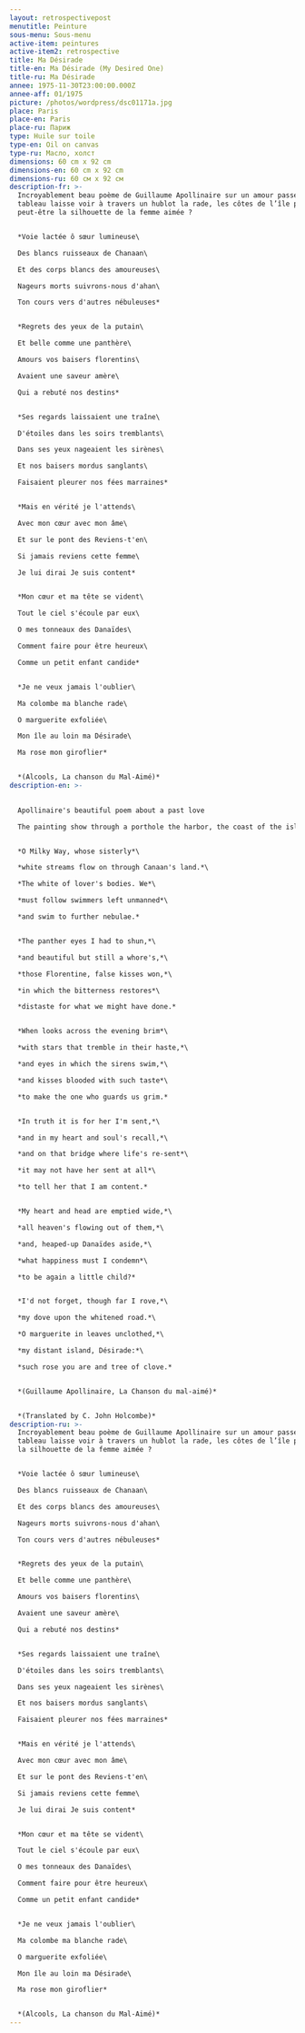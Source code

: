 ```yaml
---
layout: retrospectivepost
menutitle: Peinture
sous-menu: Sous-menu
active-item: peintures
active-item2: retrospective
title: Ma Désirade
title-en: Ma Désirade (My Desired One)
title-ru: Ma Désirade
annee: 1975-11-30T23:00:00.000Z
annee-aff: 01/1975
picture: /photos/wordpress/dsc01171a.jpg
place: Paris
place-en: Paris
place-ru: Париж
type: Huile sur toile
type-en: Oil on canvas
type-ru: Масло, холст
dimensions: 60 cm x 92 cm
dimensions-en: 60 cm x 92 cm
dimensions-ru: 60 см x 92 см
description-fr: >-
  Incroyablement beau poème de Guillaume Apollinaire sur un amour passé. Le
  tableau laisse voir à travers un hublot la rade, les côtes de l’île pleurée ou
  peut-être la silhouette de la femme aimée ?


  *Voie lactée ô sœur lumineuse\

  Des blancs ruisseaux de Chanaan\

  Et des corps blancs des amoureuses\

  Nageurs morts suivrons-nous d'ahan\

  Ton cours vers d'autres nébuleuses*


  *Regrets des yeux de la putain\

  Et belle comme une panthère\

  Amours vos baisers florentins\

  Avaient une saveur amère\

  Qui a rebuté nos destins*


  *Ses regards laissaient une traîne\

  D'étoiles dans les soirs tremblants\

  Dans ses yeux nageaient les sirènes\

  Et nos baisers mordus sanglants\

  Faisaient pleurer nos fées marraines*


  *Mais en vérité je l'attends\

  Avec mon cœur avec mon âme\

  Et sur le pont des Reviens-t'en\

  Si jamais reviens cette femme\

  Je lui dirai Je suis content*


  *Mon cœur et ma tête se vident\

  Tout le ciel s'écoule par eux\

  O mes tonneaux des Danaïdes\

  Comment faire pour être heureux\

  Comme un petit enfant candide*


  *Je ne veux jamais l'oublier\

  Ma colombe ma blanche rade\

  O marguerite exfoliée\

  Mon île au loin ma Désirade\

  Ma rose mon giroflier*


  *(Alcools, La chanson du Mal-Aimé)*
description-en: >-
  

  Apollinaire's beautiful poem about a past love

  The painting show through a porthole the harbor, the coast of the island or the silhouette of the beloved woman?


  *O Milky Way, whose sisterly*\

  *white streams flow on through Canaan's land.*\

  *The white of lover's bodies. We*\

  *must follow swimmers left unmanned*\

  *and swim to further nebulae.*


  *The panther eyes I had to shun,*\

  *and beautiful but still a whore's,*\

  *those Florentine, false kisses won,*\

  *in which the bitterness restores*\

  *distaste for what we might have done.*


  *When looks across the evening brim*\

  *with stars that tremble in their haste,*\

  *and eyes in which the sirens swim,*\

  *and kisses blooded with such taste*\

  *to make the one who guards us grim.*


  *In truth it is for her I'm sent,*\

  *and in my heart and soul's recall,*\

  *and on that bridge where life's re-sent*\

  *it may not have her sent at all*\

  *to tell her that I am content.*


  *My heart and head are emptied wide,*\

  *all heaven's flowing out of them,*\

  *and, heaped-up Danaïdes aside,*\

  *what happiness must I condemn*\

  *to be again a little child?*


  *I'd not forget, though far I rove,*\

  *my dove upon the whitened road.*\

  *O marguerite in leaves unclothed,*\

  *my distant island, Désirade:*\

  *such rose you are and tree of clove.*


  *(Guillaume Apollinaire, La Chanson du mal-aimé)*


  *(Translated by C. John Holcombe)*
description-ru: >-
  Incroyablement beau poème de Guillaume Apollinaire sur un amour passéLe
  tableau laisse voir à travers un hublot la rade, les côtes de l’île pleurée ou
  la silhouette de la femme aimée ?


  *Voie lactée ô sœur lumineuse\

  Des blancs ruisseaux de Chanaan\

  Et des corps blancs des amoureuses\

  Nageurs morts suivrons-nous d'ahan\

  Ton cours vers d'autres nébuleuses*


  *Regrets des yeux de la putain\

  Et belle comme une panthère\

  Amours vos baisers florentins\

  Avaient une saveur amère\

  Qui a rebuté nos destins*


  *Ses regards laissaient une traîne\

  D'étoiles dans les soirs tremblants\

  Dans ses yeux nageaient les sirènes\

  Et nos baisers mordus sanglants\

  Faisaient pleurer nos fées marraines*


  *Mais en vérité je l'attends\

  Avec mon cœur avec mon âme\

  Et sur le pont des Reviens-t'en\

  Si jamais reviens cette femme\

  Je lui dirai Je suis content*


  *Mon cœur et ma tête se vident\

  Tout le ciel s'écoule par eux\

  O mes tonneaux des Danaïdes\

  Comment faire pour être heureux\

  Comme un petit enfant candide*


  *Je ne veux jamais l'oublier\

  Ma colombe ma blanche rade\

  O marguerite exfoliée\

  Mon île au loin ma Désirade\

  Ma rose mon giroflier*


  *(Alcools, La chanson du Mal-Aimé)*
---
```

